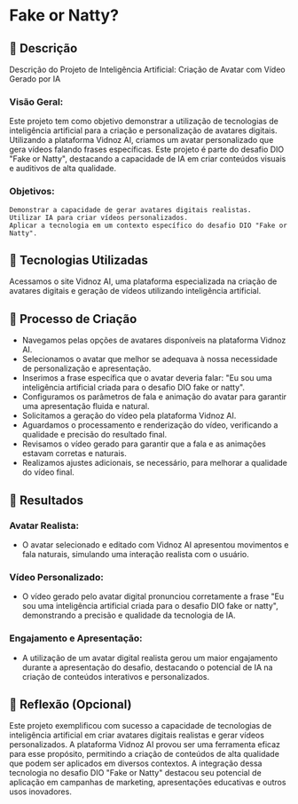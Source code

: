 # Fake or Natty?

## 📒 Descrição
Descrição do Projeto de Inteligência Artificial: Criação de Avatar com Vídeo Gerado por IA

### Visão Geral: 
Este projeto tem como objetivo demonstrar a utilização de tecnologias de inteligência artificial para a criação e personalização de avatares digitais. Utilizando a plataforma Vidnoz AI, criamos um avatar personalizado que gera vídeos falando frases específicas. Este projeto é parte do desafio DIO "Fake or Natty", destacando a capacidade de IA em criar conteúdos visuais e auditivos de alta qualidade.

### Objetivos:
    Demonstrar a capacidade de gerar avatares digitais realistas.
    Utilizar IA para criar vídeos personalizados.
    Aplicar a tecnologia em um contexto específico do desafio DIO "Fake or Natty".

## 🤖 Tecnologias Utilizadas
Acessamos o site Vidnoz AI, uma plataforma especializada na criação de avatares digitais e geração de vídeos utilizando inteligência artificial.

## 🧐 Processo de Criação
* Navegamos pelas opções de avatares disponíveis na plataforma Vidnoz AI.
* Selecionamos o avatar que melhor se adequava à nossa necessidade de personalização e apresentação.
* Inserimos a frase específica que o avatar deveria falar: "Eu sou uma inteligência artificial criada para o desafio DIO fake or natty".
* Configuramos os parâmetros de fala e animação do avatar para garantir uma apresentação fluida e natural.
* Solicitamos a geração do vídeo pela plataforma Vidnoz AI.
* Aguardamos o processamento e renderização do vídeo, verificando a qualidade e precisão do resultado final.
* Revisamos o vídeo gerado para garantir que a fala e as animações estavam corretas e naturais.
* Realizamos ajustes adicionais, se necessário, para melhorar a qualidade do vídeo final.

## 🚀 Resultados
### Avatar Realista:
* O avatar selecionado e editado com Vidnoz AI apresentou movimentos e fala naturais, simulando uma interação realista com o usuário.

### Vídeo Personalizado:
* O vídeo gerado pelo avatar digital pronunciou corretamente a frase "Eu sou uma inteligência artificial criada para o desafio DIO fake or natty", demonstrando a precisão e qualidade da tecnologia de IA.

### Engajamento e Apresentação:
* A utilização de um avatar digital realista gerou um maior engajamento durante a apresentação do desafio, destacando o potencial de IA na criação de conteúdos interativos e personalizados.

## 💭 Reflexão (Opcional)
Este projeto exemplificou com sucesso a capacidade de tecnologias de inteligência artificial em criar avatares digitais realistas e gerar vídeos personalizados. A plataforma Vidnoz AI provou ser uma ferramenta eficaz para esse propósito, permitindo a criação de conteúdos de alta qualidade que podem ser aplicados em diversos contextos. A integração dessa tecnologia no desafio DIO "Fake or Natty" destacou seu potencial de aplicação em campanhas de marketing, apresentações educativas e outros usos inovadores.
